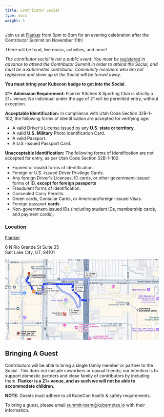 ```yaml
---
title: Contributor Social
type: docs
weight: 5
---
```

Join us at [Flanker](https://www.flankerslc.com) from 6pm to 9pm for an evening celebration after the Contributor Summit on November 11th!

There will be food, live music, activities, and more!

*The contributor social is _not_ a public event.  You must be [registered] in advance to attend the Contributor Summit in order to attend the Social, and must be a Kubernetes contributor.  Community members who are not registered and show up at the Social will be turned away.*

**You must bring your Kubecon badge to get into the Social.**

**21+ Admission Requirement:** Flanker Kitchen & Sporting Club is strictly a 21+ venue. No individual under the age of 21 will be permitted entry, without exception.

**Acceptable Identification:** In compliance with Utah Code Section 32B-1-102, the following forms of identification are accepted for verifying age:
* A valid Driver's License issued by any **U.S. state or territory**.
* A valid **U.S. Military** Photo Identification Card.
* A valid Passport.
* A U.S.-issued Passport Card.

**Unacceptable Identification:** The following forms of identification are not accepted for entry, as per Utah Code Section 32B-1-102:
* Expired or invalid forms of identification.
* Foreign or U.S.-issued Driver Privilege Cards.
* Any foreign Driver's Licenses, ID cards, or other government-issued forms of ID, **except for foreign passports**
* Fraudulent forms of identification.
* Concealed Carry Permits.
* Green cards, Consular Cards, or American/foreign-issued Visas.
* Foreign passport **cards**.
* Non-government-issued IDs (including student IDs, membership cards, and payment cards).

[registered]: /events/2024/kcsna/registration/

### Location

[Flanker](https://www.google.com/maps/place/Flanker+Kitchen+%2B+Sporting+Club/@40.7696438,-111.9062182,17z/data=!3m2!4b1!5s0x8752f50009f98351:0x7edf0a3ab55fb2ac!4m6!3m5!1s0x8752f56087342337:0xdf17b52e1eccac58!8m2!3d40.7696398!4d-111.9036433!16s%2Fg%2F11n_nt0vqb?entry=tts&g_ep=EgoyMDI0MTAwMi4xIPu8ASoASAFQAw%3D%3D)

6 N Rio Grande St Suite 35<br/>
Salt Lake City, UT, 84101<br/>

![Walking directions from Salt Palace to Flanker](/content/en/events/2024/kcsna/kcs_na_social_walking_directions.png)



## Bringing A Guest

Contributors will be able to bring a single family member or partner to the
Social. This does not include coworkers or casual friends; our intention is
to support domestic partners and close family of contributors by including
them. **Flanker is a 21+ venue, and as such we will not be able to accommodate children.**

**NOTE:** Guests must adhere to all KubeCon health & safety requirements.

To bring a guest, please email summit-team@kubernetes.io with their information.
